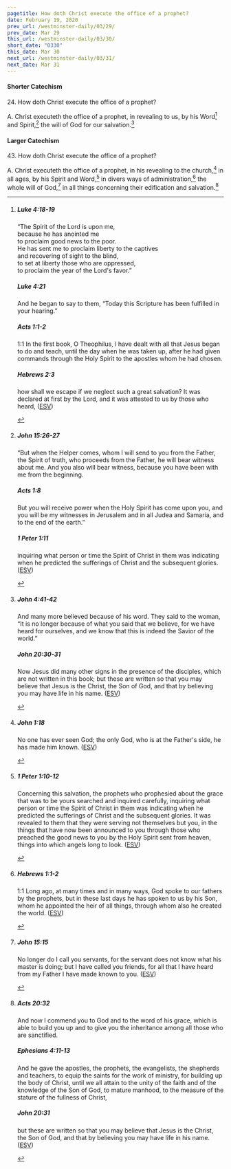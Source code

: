```yaml
---
pagetitle: How doth Christ execute the office of a prophet?
date: February 19, 2020
prev_url: /westminster-daily/03/29/
prev_date: Mar 29
this_url: /westminster-daily/03/30/
short_date: "0330"
this_date: Mar 30
next_url: /westminster-daily/03/31/
next_date: Mar 31
---
```


#### Shorter Catechism

24\. How doth Christ execute the office of a prophet?

A. Christ executeth the office of a prophet, in revealing to us, by his Word[^fnref:wsc1] and Spirit,[^fnref:wsc2] the will of God for our salvation.[^fnref:wsc3]


[^fnref:wsc1]: <div class="esv"><h5>Luke 4:18-19</h5> <div class="esv-text"><div class="block-indent"> <p class="line-group" id="p42004018.01-1"><span class="woc">&#8220;The Spirit of the Lord is upon me,<br /> <span class="indent"></span>because he has anointed me<br /> <span class="indent"></span>to proclaim good news to the poor.<br /> He has sent me to proclaim liberty to the captives<br /> <span class="indent"></span>and recovering of sight to the blind,<br /> <span class="indent"></span>to set at liberty those who are oppressed,</span><br />  <span class="woc">to proclaim the year of the Lord's favor.&#8221;</span></p> </div> </div><h5>Luke 4:21</h5> <div class="esv-text"><p id="p42004021.01-2">And he began to say to them, <span class="woc">&#8220;Today this Scripture has been fulfilled in your hearing.&#8221;</span></p> </div><h5>Acts 1:1-2</h5> <div class="esv-text"> <p class="chapter-first" id="p44001001.07-3"><span class="chapter-num" id="v44001001-3">1:1&nbsp;</span>In the first book, O Theophilus, I have dealt with all that Jesus began to do and teach, until the day when he was taken up, after he had given commands through the Holy Spirit to the apostles whom he had chosen.</p> </div><h5>Hebrews 2:3</h5> <div class="esv-text"><p id="p58002003.01-4">how shall we escape if we neglect such a great salvation? It was declared at first by the Lord, and it was attested to us by those who heard,  (<a href="http://www.esv.org" class="copyright">ESV</a>)</p> </div> </div>

[^fnref:wsc2]: <div class="esv"><h5>John 15:26-27</h5> <div class="esv-text"><p id="p43015026.01-1"><span class="woc">&#8220;But when the Helper comes, whom I will send to you from the Father, the Spirit of truth, who proceeds from the Father, he will bear witness about me.</span> <span class="woc">And you also will bear witness, because you have been with me from the beginning.</span></p> </div><h5>Acts 1:8</h5> <div class="esv-text"><p id="p44001008.01-2"><span class="woc">But you will receive power when the Holy Spirit has come upon you, and you will be my witnesses in Jerusalem and in all Judea and Samaria, and to the end of the earth.&#8221;</span></p> </div><h5>1 Peter 1:11</h5> <div class="esv-text"><p id="p60001011.01-3">inquiring what person or time the Spirit of Christ in them was indicating when he predicted the sufferings of Christ and the subsequent glories.  (<a href="http://www.esv.org" class="copyright">ESV</a>)</p> </div> </div>

[^fnref:wsc3]: <div class="esv"><h5>John 4:41-42</h5> <div class="esv-text"><p id="p43004041.01-1">And many more believed because of his word. They said to the woman, &#8220;It is no longer because of what you said that we believe, for we have heard for ourselves, and we know that this is indeed the Savior of the world.&#8221;</p> </div><h5>John 20:30-31</h5> <div class="esv-text"> <p id="p43020030.06-2">Now Jesus did many other signs in the presence of the disciples, which are not written in this book; but these are written so that you may believe that Jesus is the Christ, the Son of God, and that by believing you may have life in his name.  (<a href="http://www.esv.org" class="copyright">ESV</a>)</p> </div> </div>


#### Larger Catechism

43\. How doth Christ execute the office of a prophet?

A. Christ executeth the office of a prophet, in his revealing to the church,[^fnref:wlc1] in all ages, by his Spirit and Word,[^fnref:wlc2] in divers ways of administration,[^fnref:wlc3] the whole will of God,[^fnref:wlc4] in all things concerning their edification and salvation.[^fnref:wlc5]


[^fnref:wlc1]: <div class="esv"><h5>John 1:18</h5> <div class="esv-text"><p id="p43001018.01-1">No one has ever seen God; the only God, who is at the Father's side, he has made him known.  (<a href="http://www.esv.org" class="copyright">ESV</a>)</p> </div> </div>

[^fnref:wlc2]: <div class="esv"><h5>1 Peter 1:10-12</h5> <div class="esv-text"><p id="p60001010.01-1">Concerning this salvation, the prophets who prophesied about the grace that was to be yours searched and inquired carefully, inquiring what person or time the Spirit of Christ in them was indicating when he predicted the sufferings of Christ and the subsequent glories. It was revealed to them that they were serving not themselves but you, in the things that have now been announced to you through those who preached the good news to you by the Holy Spirit sent from heaven, things into which angels long to look.  (<a href="http://www.esv.org" class="copyright">ESV</a>)</p> </div> </div>

[^fnref:wlc3]: <div class="esv"><h5>Hebrews 1:1-2</h5> <div class="esv-text"> <p class="chapter-first" id="p58001001.06-1"><span class="chapter-num" id="v58001001-1">1:1&nbsp;</span>Long ago, at many times and in many ways, God spoke to our fathers by the prophets, but in these last days he has spoken to us by his Son, whom he appointed the heir of all things, through whom also he created the world.  (<a href="http://www.esv.org" class="copyright">ESV</a>)</p> </div> </div>

[^fnref:wlc4]: <div class="esv"><h5>John 15:15</h5> <div class="esv-text"><p id="p43015015.01-1"><span class="woc">No longer do I call you servants, for the servant does not know what his master is doing; but I have called you friends, for all that I have heard from my Father I have made known to you.</span>  (<a href="http://www.esv.org" class="copyright">ESV</a>)</p> </div> </div>

[^fnref:wlc5]: <div class="esv"><h5>Acts 20:32</h5> <div class="esv-text"><p id="p44020032.01-1">And now I commend you to God and to the word of his grace, which is able to build you up and to give you the inheritance among all those who are sanctified.</p> </div><h5>Ephesians 4:11-13</h5> <div class="esv-text"><p id="p49004011.01-2">And he gave the apostles, the prophets, the evangelists, the shepherds and teachers, to equip the saints for the work of ministry, for building up the body of Christ, until we all attain to the unity of the faith and of the knowledge of the Son of God, to mature manhood, to the measure of the stature of the fullness of Christ,</p> </div><h5>John 20:31</h5> <div class="esv-text"><p id="p43020031.01-3">but these are written so that you may believe that Jesus is the Christ, the Son of God, and that by believing you may have life in his name.  (<a href="http://www.esv.org" class="copyright">ESV</a>)</p> </div> </div>

